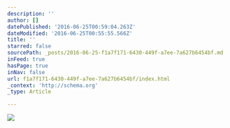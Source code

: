 ```yaml
---
description: ''
author: []
datePublished: '2016-06-25T00:59:04.263Z'
dateModified: '2016-06-25T00:55:55.566Z'
title: ''
starred: false
sourcePath: _posts/2016-06-25-f1a7f171-6430-449f-a7ee-7a627b6454bf.md
inFeed: true
hasPage: true
inNav: false
url: f1a7f171-6430-449f-a7ee-7a627b6454bf/index.html
_context: 'http://schema.org'
_type: Article

---
```

![](https://the-grid-user-content.s3-us-west-2.amazonaws.com/3e6baa1e-9b07-42e8-ab5d-d6967170dbeb.jpg)